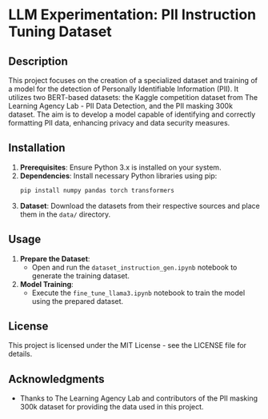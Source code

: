 # LLM Experimentation: PII Instruction Tuning Dataset

## Description
This project focuses on the creation of a specialized dataset and training of a model for the detection of Personally Identifiable Information (PII). It utilizes two BERT-based datasets: the Kaggle competition dataset from The Learning Agency Lab - PII Data Detection, and the PII masking 300k dataset. The aim is to develop a model capable of identifying and correctly formatting PII data, enhancing privacy and data security measures.

## Installation
1. **Prerequisites**: Ensure Python 3.x is installed on your system.
2. **Dependencies**: Install necessary Python libraries using pip:
   ```bash
   pip install numpy pandas torch transformers
   ```
3. **Dataset**: Download the datasets from their respective sources and place them in the `data/` directory.

## Usage
1. **Prepare the Dataset**: 
   - Open and run the `dataset_instruction_gen.ipynb` notebook to generate the training dataset.
2. **Model Training**:
   - Execute the `fine_tune_llama3.ipynb` notebook to train the model using the prepared dataset.

## License
This project is licensed under the MIT License - see the LICENSE file for details.

## Acknowledgments
- Thanks to The Learning Agency Lab and contributors of the PII masking 300k dataset for providing the data used in this project.


